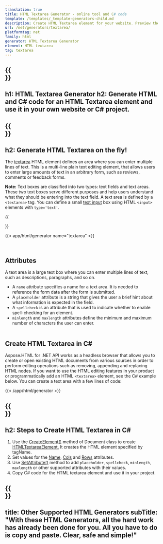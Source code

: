 ```yaml
---
translation: true
title: HTML Textarea Generator - online tool and C# code
template: /templates/_template-generators-child.md
description: Сreate HTML Textarea element for your website. Рreview the textarea, copy and use generated HTML and C# code in your project!
url: /net/generators/textarea/
platformtag: net
family: html
generator: HTML Textarea Generator
element: HTML textarea
tag: textarea
---
```


{{<section banner>}}
---
h1: HTML Textarea Generator
h2: Generate HTML and C# code for an HTML Textarea element and use it in your own website or C# project.
---

{{<section overview>}}
---
h2: Generate HTML Textarea on the fly!
---

The [textarea](https://html.spec.whatwg.org/multipage/form-elements.html#the-textarea-element) HTML element defines an area where you can enter multiple lines of text. This is a multi-line plain text editing element, that allows users to enter large amounts of text in an arbitrary form, such as reviews, comments or feedback forms.

<b>Note:</b> Text boxes are classified into two types: text fields and text areas. These two text boxes serve different purposes and help users understand what they should be entering into the text field. A text area is defined by a `<textarea>` tag. You can define a small [text input](/html/{{lang.url-fragment}}net/generators/text/) box using HTML `<input>` elements with `type='text'`. 

{{<section plugin>}}

{{< app/html/generator name="textarea" >}}

<br>
<h2> Attributes </h2>

A text area is a large text box where you can enter multiple lines of text, such as descriptions, paragraphs, and so on.

- A `name` attribute specifies a name for a text area. It is needed to reference the form data after the form is submitted.
- A `placeholder` attribute is a string that gives the user a brief hint about what information is expected in the field.
- A `spellcheck` is an attribute that is used to indicate whether to enable spell-checking for an element.
- `minlength` and `maxlength` attributes define the minimum and maximum number of characters the user can enter.
<br><br>

<h2> Create HTML Textarea in C#</h2>

Aspose.HTML for .NET API works as a headless browser that allows you to create or open existing HTML documents from various sources in order to perform editing operations such as removing, appending and replacing HTML nodes. If you want to use the HTML editing features in your product or programmatically add an HTML `<textarea>` element, see the C# example below. You can create a text area with a few lines of code:

{{< /app/html/generator >}}

{{<section steps>}}
---
h2: Steps to Create HTML Textarea in C#
---

1. Use the [CreateElement()](https://reference.aspose.com/html/net/aspose.html.dom/document/createelement/) method of Document class to create [HTMLTextareaElement.](https://reference.aspose.com/html/net/aspose.html/htmltextareaelement/) It creates the HTML element specified by tagName.
1. Set values for the [Name](https://reference.aspose.com/html/net/aspose.html/htmlinputelement/name/), [Cols](https://reference.aspose.com/html/net/aspose.html/htmltextareaelement/cols/) and [Rows](https://reference.aspose.com/html/net/aspose.html/htmltextareaelement/rows/) attributes.
1. Use [SetAttribute()](https://reference.aspose.com/html/net/aspose.html.dom/element/setattribute/) method to add `placeholder`, `spellcheck`, `minlength`, `maxlength` or other supported attributes with their values.
1. Copy C# code for the HTML textarea element and use it in your project.

{{<section other-generators>}}
---
title: Other Supported HTML Generators
subTitle: "With these HTML Generators, all the hard work has already been done for you. All you have to do is copy and paste. Clear, safe and simple!"
---